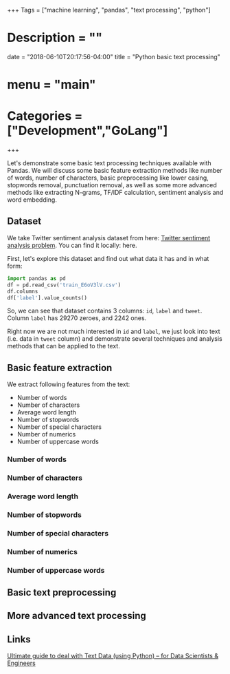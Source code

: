 +++
Tags = ["machine learning", "pandas", "text processing", "python"]
# Description = ""
date = "2018-06-10T20:17:56-04:00"
title = "Python basic text processing"
# menu = "main"
# Categories = ["Development","GoLang"]
+++

Let's demonstrate some basic text processing techniques available with Pandas. 
We will discuss some basic feature extraction methods like number of words, number of characters, 
basic preprocessing like lower casing, stopwords removal, punctuation removal, as well as some more 
advanced methods like extracting N-grams, TF/IDF calculation, sentiment analysis and word embedding. 

<!--more-->

## Dataset 

We take Twitter sentiment analysis dataset from here: [Twitter sentiment analysis problem](https://datahack.analyticsvidhya.com/contest/practice-problem-twitter-sentiment-analysis).
You can find it locally: here.

First, let's explore this dataset and find out what data it has and in what form:
```python
import pandas as pd
df = pd.read_csv('train_E6oV3lV.csv')
df.columns
df['label'].value_counts()
```

So, we can see that dataset contains 3 columns: `id`, `label` and `tweet`. Column `label` has 29270 zeroes, and 2242 ones. 

Right now we are not much interested in `id` and `label`, we just look into text (i.e. data in `tweet` column) 
and demonstrate several techniques and analysis methods that can be applied to the text.  

## Basic feature extraction 

We extract following features from the text: 

* Number of words
* Number of characters
* Average word length
* Number of stopwords
* Number of special characters
* Number of numerics
* Number of uppercase words

### Number of words

### Number of characters

### Average word length

### Number of stopwords

### Number of special characters

### Number of numerics

### Number of uppercase words

## Basic text preprocessing

## More advanced text processing

## Links

[Ultimate guide to deal with Text Data (using Python) – for Data Scientists & Engineers](https://www.analyticsvidhya.com/blog/2018/02/the-different-methods-deal-text-data-predictive-python)